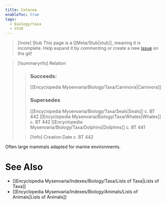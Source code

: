 ```yaml
---
title: Cetacea
enableToc: true
tags:
  - biology/taxa
  - stub
---
```


> [!note] Stub
> This page is a [[Meta/Stub|stub]], meaning it is incomplete. Help expand it by commenting or create a new [issue](https://github.com/RagtimeGal/quartz--encyclopedia-mysenvaria/issues/new/choose) on the git!


> [!summary[](Meta/Stubs.md)nfo] Relation
> > ### Succeeds:
> > [[Encyclopedia Mysenvaria/Biology/Taxa/Carnivora|Carnivora]]
> > ### Supersedes 
> > [[Encyclopedia Mysenvaria/Biology/Taxa/Seals|Seals]] c. BT 442
> > [[Encyclopedia Mysenvaria/Biology/Taxa/Whales|Whales]] c. BT 442
> > [[Encyclopedia Mysenvaria/Biology/Taxa/Dolphins|Dolphins]] c. BT 441
>
> > [!info] Creation Date
> > c. BT 442

Often large mammals adapted for marine environments.

# See Also
- [[Encyclopedia Mysenvaria/Indexes/Biology/Taxa/Lists of Taxa|Lists of Taxa]]
- [[Encyclopedia Mysenvaria/Indexes/Biology/Animals/Lists of Animals|Lists of Animals]]
